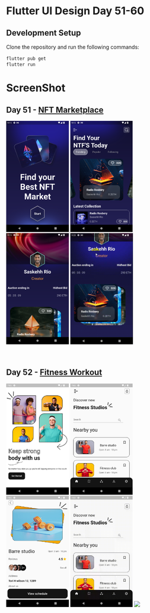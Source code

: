 # Flutter UI Design Day 51-60

## Development Setup
Clone the repository and run the following commands:
```
flutter pub get
flutter run
```

# ScreenShot


## Day 51 - <a href="https://www.uplabs.com/posts/best-trending-nft-marketplace-mobile-app-ui-ux-design">NFT Marketplace</a>
<img src="screenshot/day51/1.png" height="300em"/> <img src="screenshot/day51/2.png" height="300em"/>
<img src="screenshot/day51/3.png" height="300em"/> <img src="screenshot/day51/4.gif" height="300em"/>

<br>

## Day 52 - <a href="https://www.uplabs.com/posts/modern-creative-fitness-workout-mobile-app-ui-ux-design-ui-kit">Fitness Workout</a>
<img src="screenshot/day52/1.png" height="300em"/> <img src="screenshot/day52/2.png" height="300em"/>
<img src="screenshot/day52/3.png" height="300em"/> <img src="screenshot/day52/1.gif" height="300em"/> <img src="screenshot/day52/2.gif" height="300em"/>